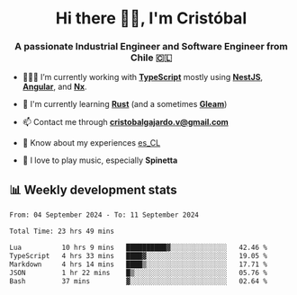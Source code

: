 <h1 align="center">Hi there ✌🏻, I'm Cristóbal</h1>
<h3 align="center">A passionate Industrial Engineer and Software Engineer from Chile 🇨🇱</h3>

- 🧑🏻‍💻 I’m currently working with **[TypeScript](https://www.typescriptlang.org)** mostly using **[NestJS](https://nestjs.com)**, **[Angular](https://angular.io)**, and **[Nx](https://nx.dev)**.

- 🌱 I'm currently learning **[Rust](https://www.rust-lang.org)** (and a sometimes **[Gleam](https://gleam.run/)**)

- 📫 Contact me through **cristobalgajardo.v@gmail.com**

- 📄 Know about my experiences [es_CL](https://bit.ly/cv-cristobal-gajardo)

- 🎸 I love to play music, especially **Spinetta**

## 📊 Weekly development stats

<!--START_SECTION:waka-->

```txt
From: 04 September 2024 - To: 11 September 2024

Total Time: 23 hrs 49 mins

Lua          10 hrs 9 mins   ██████████▓░░░░░░░░░░░░░░   42.46 %
TypeScript   4 hrs 33 mins   ████▓░░░░░░░░░░░░░░░░░░░░   19.05 %
Markdown     4 hrs 14 mins   ████▒░░░░░░░░░░░░░░░░░░░░   17.71 %
JSON         1 hr 22 mins    █▒░░░░░░░░░░░░░░░░░░░░░░░   05.76 %
Bash         37 mins         ▓░░░░░░░░░░░░░░░░░░░░░░░░   02.64 %
```

<!--END_SECTION:waka-->
